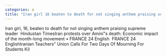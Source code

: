 ```yaml
---
categories: a
title: "Iran girl 16 beaten to death for not singing anthem praising supreme leader  Hindustan Times"
---
```

Iran girl, 16, beaten to death for not singing anthem praising supreme leader&nbsp;&nbsp;Hindustan TimesIran protests over Amini"s death: Economic impact of the month-long movement • FRANCE 24 English&nbsp;&nbsp;FRANCE 24 EnglishIranian Teachers" Union Calls For Two Days Of Mourning For Students Kil
